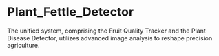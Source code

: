 # Plant_Fettle_Detector
The unified system,  comprising the Fruit Quality Tracker and the Plant Disease Detector, utilizes advanced image analysis to  reshape precision agriculture.

